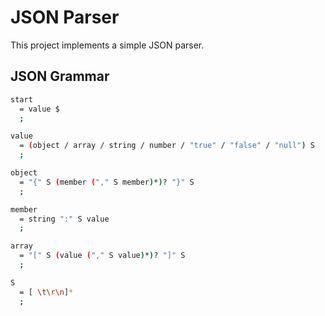 ﻿# JSON Parser

This project implements a simple JSON parser.

## JSON Grammar

```sh
start
  = value $
  ;

value
  = (object / array / string / number / "true" / "false" / "null") S
  ;

object
  = "{" S (member ("," S member)*)? "}" S
  ;

member
  = string ":" S value
  ;

array
  = "[" S (value ("," S value)*)? "]" S
  ;

S
  = [ \t\r\n]*
  ;
```

